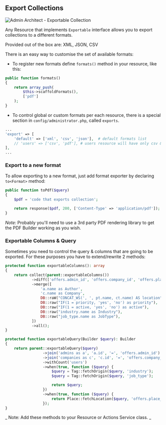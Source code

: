 ## Export Collections

![Admin Architect - Exportable Collection](http://docs.adminarchitect.com/images/index/exports.jpg)

Any Resource that implements `Exportable` interface allows you to export collections to a different formats.

Provided out of the box are: XML, JSON, CSV

There is an easy way to customise the set of available formats:

* To register new formats define `formats()` method in your resource, like this:

```php
public function formats()
{
	return array_push(
		$this->scaffoldFormats(),
		['pdf']
	);
}
```
* To control global or custom formats per each resource, there is a special section in `config/administrator.php`, called `exports`.

```php
...
'export' => [
    'default' => ['xml', 'csv', 'json'],  # default formats list
    // 'users' => ['csv', 'pdf'], # users resource will have only csv & pdf formats
],
...
```

### Export to a new format
To allow exporting to a new format, just add format exporter by declaring `to<Format>` method:

```php
public function toPdf($query)
{
	$pdf = 'code that exports collection';

	return response($pdf, 200, ['Content-Type' => 'application/pdf']);
}
```

*Note:* Probably you'll need to use a 3rd party PDF rendering library to get the PDF Builder working as you wish.

### Exportable Columns & Query

Sometimes you need to control the query & columns that are going to be exported.
For these purposes you have to extend/rewrite 2 methods:

```php
protected function exportableColumns(): array
{
	return collect(parent::exportableColumns())
            ->diff(['offers.admin_id', 'offers.company_id', 'offers.place_id']])
            ->merge([
                'a.name as Author',
                'c.name as Company',
                DB::raW("CONCAT_WS(', ', pt.name, ct.name) AS location"),
                DB::raw("IF(1 = priority, 'yes', 'no') as priority"),
                DB::raw("IF(1 = active, 'yes', 'no') as active"),
                DB::raw("industry.name as Industry"),
                DB::raw("job_type.name as JobType"),
            ])
            ->all();
}

protected function exportableQuery(Builder $query): Builder
{
    return parent::exportableQuery($query)
                 ->join('admins as a', 'a.id', '=', 'offers.admin_id')
                 ->join('companies as c', 'c.id', '=', 'offers.company_id')
                 ->withCount('users')
                 ->when(true, function ($query) {
                     $query = Tag::fetchOrigin($query, 'industry');
                     $query = Tag::fetchOrigin($query, 'job_type');

                     return $query;
                 })
                 ->when(true, function ($query) {
                     return Place::fetchLocation($query, 'offers.place_id');
                 });
}
```
_ Note: Add these methods to your Resource or Actions Service class. _
